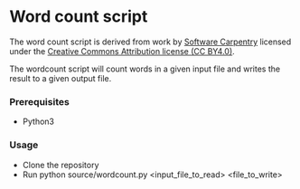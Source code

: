 # Word count script

The word count script is derived from
work by [Software Carpentry](http://software-carpentry.org) licensed under the
[Creative Commons Attribution license (CC BY4.0)](https://creativecommons.org/licenses/by/4.0/).

The wordcount script will count words in a given input file and writes the result to a given output file. 

### Prerequisites

* Python3

### Usage

* Clone the repository
* Run python source/wordcount.py <input_file_to_read> <file_to_write>
